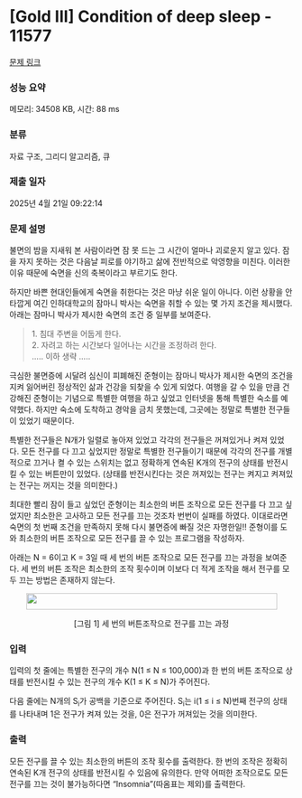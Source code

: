 # [Gold III] Condition of deep sleep - 11577 

[문제 링크](https://www.acmicpc.net/problem/11577) 

### 성능 요약

메모리: 34508 KB, 시간: 88 ms

### 분류

자료 구조, 그리디 알고리즘, 큐

### 제출 일자

2025년 4월 21일 09:22:14

### 문제 설명

<p>불면의 밤을 지새워 본 사람이라면 잠 못 드는 그 시간이 얼마나 괴로운지 알고 있다. 잠을 자지 못하는 것은 다음날 피로를 야기하고 삶에 전반적으로 악영향을 미친다. 이러한 이유 때문에 숙면을 신의 축복이라고 부르기도 한다.</p>

<p>하지만 바쁜 현대인들에게 숙면을 취한다는 것은 마냥 쉬운 일이 아니다. 이런 상황을 안타깝게 여긴 인하대학교의 잠마니 박사는 숙면을 취할 수 있는 몇 가지 조건을 제시했다. 아래는 잠마니 박사가 제시한 숙면의 조건 중 일부를 보여준다.</p>

<blockquote>
<p>1. 침대 주변을 어둡게 한다.<br>
2. 자려고 하는 시간보다 일어나는 시간을 조정하려 한다.<br>
..... 이하 생략 .....</p>
</blockquote>

<p>극심한 불면증에 시달려 심신이 피폐해진 준형이는 잠마니 박사가 제시한 숙면의 조건을 지켜 잃어버린 정상적인 삶과 건강을 되찾을 수 있게 되었다. 여행을 갈 수 있을 만큼 건강해진 준형이는 기념으로 특별한 여행을 하고 싶었고 인터넷을 통해 특별한 숙소를 예약했다. 하지만 숙소에 도착하고 경악을 금치 못했는데, 그곳에는 정말로 특별한 전구들이 있었기 때문이다.</p>

<p>특별한 전구들은 N개가 일렬로 놓아져 있었고 각각의 전구들은 꺼져있거나 켜져 있었다. 모든 전구를 다 끄고 싶었지만 정말로 특별한 전구들이기 때문에 각각의 전구를 개별적으로 끄거나 켤 수 있는 스위치는 없고 정확하게 연속된 K개의 전구의 상태를 반전시킬 수 있는 버튼만이 있었다. (상태를 반전시킨다는 것은 꺼져있는 전구는 켜지고 켜져있는 전구는 꺼지는 것을 의미한다.)</p>

<p>최대한 빨리 잠이 들고 싶었던 준형이는 최소한의 버튼 조작으로 모든 전구를 다 끄고 싶었지만 최소한은 고사하고 모든 전구를 끄는 것조차 번번이 실패를 하였다. 이대로라면 숙면의 첫 번째 조건을 만족하지 못해 다시 불면증에 빠질 것은 자명한일!! 준형이를 도와 최소한의 버튼 조작으로 모든 전구를 끌 수 있는 프로그램을 작성하자.</p>

<p>아래는 N = 6이고 K = 3일 때 세 번의 버튼 조작으로 모든 전구를 끄는 과정을 보여준다. 세 번의 버튼 조작은 최소한의 조작 횟수이며 이보다 더 적게 조작을 해서 전구를 모두 끄는 방법은 존재하지 않는다.</p>

<p style="text-align:center"><img alt="" src="https://onlinejudgeimages.s3-ap-northeast-1.amazonaws.com/problem/11577/1.png" style="height:29px; width:445px"></p>

<p style="text-align:center">[그림 1] 세 번의 버튼조작으로 전구를 끄는 과정</p>

### 입력 

 <p>입력의 첫 줄에는 특별한 전구의 개수 N(1 ≤ N ≤ 100,000)과 한 번의 버튼 조작으로 상태를 반전시킬 수 있는 전구의 개수 K(1 ≤ K ≤ N)가 주어진다.</p>

<p>다음 줄에는 N개의 S<sub>i</sub>가 공백을 기준으로 주어진다. S<sub>i</sub>는 i(1 ≤ i ≤ N)번째 전구의 상태를 나타내며 1은 전구가 켜져 있는 것을, 0은 전구가 꺼져있는 것을 의미한다. </p>

### 출력 

 <p>모든 전구를 끌 수 있는 최소한의 버튼의 조작 횟수를 출력한다. 한 번의 조작은 정확히 연속된 K개 전구의 상태를 반전시킬 수 있음에 유의한다. 만약 어떠한 조작으로도 모든 전구를 끄는 것이 불가능하다면 “Insomnia”(따옴표는 제외)를 출력한다.</p>

